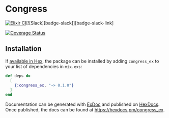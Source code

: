 # Congress

<!-- MDOC !-->

[![Elixir CI](https://github.com/joshrotenberg/congress_ex/actions/workflows/ci.yml/badge.svg)](https://github.com/joshrotenberg/congress_ex/actions/workflows/ci.yml)[![Slack][badge-slack]][badge-slack-link]

[![Coverage Status](https://coveralls.io/repos/github/joshrotenberg/congress_ex/badge.svg?branch=main)](https://coveralls.io/github/joshrotenberg/congress_ex?branch=main)

## Installation

If [available in Hex](https://hex.pm/docs/publish), the package can be installed
by adding `congress_ex` to your list of dependencies in `mix.exs`:

```elixir
def deps do
  [
    {:congress_ex, "~> 0.1.0"}
  ]
end
```

Documentation can be generated with [ExDoc](https://github.com/elixir-lang/ex_doc)
and published on [HexDocs](https://hexdocs.pm). Once published, the docs can
be found at <https://hexdocs.pm/congress_ex>.


